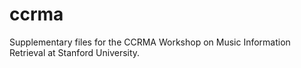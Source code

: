 ccrma
=====

Supplementary files for the CCRMA Workshop on Music Information Retrieval at Stanford University.
